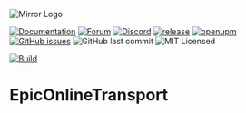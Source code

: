 ![Mirror Logo](https://i.imgur.com/we6li1x.png)

[![Documentation](https://img.shields.io/badge/documentation-brightgreen.svg)](https://mirrorng.github.io/MirrorNG/)
[![Forum](https://img.shields.io/badge/forum-brightgreen.svg)](https://forum.unity.com/threads/mirror-networking-for-unity-aka-hlapi-community-edition.425437/)
[![Discord](https://img.shields.io/discord/343440455738064897.svg)](https://discordapp.com/invite/N9QVxbM)
[![release](https://img.shields.io/github/release/MirrorNG/EpicOnlineTransport.svg)](https://github.com/MirrorNG/EpicOnlineTransport/releases/latest)
[![openupm](https://img.shields.io/npm/v/com.mirrorng.epic?label=openupm&registry_uri=https://package.openupm.com)](https://openupm.com/packages/com.mirrorng.epic/)
[![GitHub issues](https://img.shields.io/github/issues/MirrorNG/EpicOnlineTransport.svg)](https://github.com/MirrorNG/EpicOnlineTransport/issues)
![GitHub last commit](https://img.shields.io/github/last-commit/MirrorNG/EpicOnlineTransport.svg) ![MIT Licensed](https://img.shields.io/badge/license-MIT-green.svg)

[![Build](https://github.com/MirrorNG/EpicOnlineTransport/workflows/CI/badge.svg)](https://github.com/MirrorNG/EpicOnlineTransport/actions?query=workflow%3ACI)

# EpicOnlineTransport
